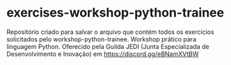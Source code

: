 # exercises-workshop-python-trainee
Repositório criado para salvar o arquivo que contém todos os exercícios solicitados pelo workshop-python-trainee. 
Workshop prático para linguagem Python. Oferecido pela Guilda JEDI (Junta Especializada de Desenvolvimento e Inovação) em https://discord.gg/eBNamXVtBW
